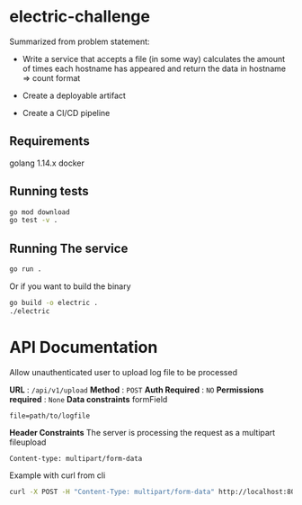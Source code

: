 # electric-challenge
Summarized from problem statement:

* Write a service that accepts a file
(in some way) calculates the amount of times each hostname has appeared and return
the data in hostname => count format

* Create a deployable artifact
* Create a CI/CD pipeline



## Requirements
golang 1.14.x
docker


## Running tests

```bash
go mod download
go test -v .
```

## Running The service
```bash
go run .
```

Or if you want to build the binary

```bash
go build -o electric .
./electric
```

# API Documentation

Allow unauthenticated user to upload log file to be processed

**URL** : `/api/v1/upload`
**Method** : `POST`
**Auth Required** : `NO`
**Permissions required** : `None`
**Data constraints**
formField
```
file=path/to/logfile
```

**Header Constraints**
The server is processing the request as a multipart fileupload

```
Content-type: multipart/form-data
```

Example with curl from cli

```bash
curl -X POST -H "Content-Type: multipart/form-data" http://localhost:8080/upload -F "file=@./fixtures/electric.log"
```
